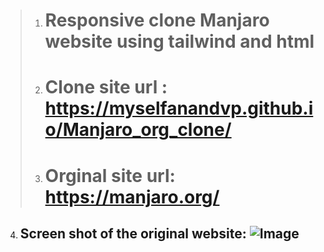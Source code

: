 
> 1. # Responsive clone Manjaro website using tailwind and html
> 2. # Clone site url : https://myselfanandvp.github.io/Manjaro_org_clone/
> 3. # Orginal site url: https://manjaro.org/
4. ## Screen shot of the original website: ![Image](https://github.com/user-attachments/assets/74937542-b1d3-4dc4-a76a-f9116d01b093)

